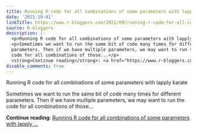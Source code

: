 ```yaml
---
title: Running R code for all combinations of some parameters with lapply karate
date: '2021-10-01'
linkTitle: https://www.r-bloggers.com/2021/09/running-r-code-for-all-combinations-of-some-parameters-with-lapply-karate/
source: R-bloggers
description: |-
  <p>Running R code for all combinations of some parameters with lapply karate</p>
  <p>Sometimes we want to run the same bit of code many times for different<br />
  parameters. Then if we have multiple parameters, we may want to run the<br />
  code for all combinations of those...</p>
  <strong>Continue reading</strong>: <a href="https://www.r-bloggers.com/2021/09/running-r-code-for-all-combinations-of-some-parameters-with-lapply-karate/">Running R code for all combinations of some parameters with lapply ...
disable_comments: true
---
```

<p>Running R code for all combinations of some parameters with lapply karate</p>
<p>Sometimes we want to run the same bit of code many times for different<br />
parameters. Then if we have multiple parameters, we may want to run the<br />
code for all combinations of those...</p>
<strong>Continue reading</strong>: <a href="https://www.r-bloggers.com/2021/09/running-r-code-for-all-combinations-of-some-parameters-with-lapply-karate/">Running R code for all combinations of some parameters with lapply ...